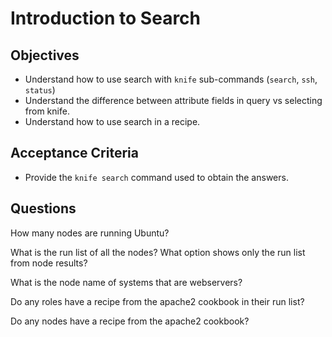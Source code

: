 Introduction to Search
======================

## Objectives

* Understand how to use search with `knife` sub-commands (`search`, `ssh`, `status`)
* Understand the difference between attribute fields in query vs selecting from knife.
* Understand how to use search in a recipe.

## Acceptance Criteria

* Provide the `knife search` command used to obtain the answers.

## Questions

How many nodes are running Ubuntu?


What is the run list of all the nodes? What option shows only the run list from node results?


What is the node name of systems that are webservers?


Do any roles have a recipe from the apache2 cookbook in their run list?


Do any nodes have a recipe from the apache2 cookbook?


